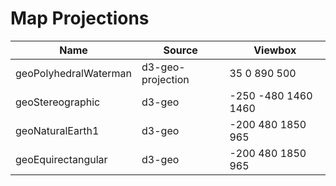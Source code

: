 # Map Projections

| Name                  | Source            | Viewbox             |
| --------------------- | ----------------- | ------------------- |
| geoPolyhedralWaterman | d3-geo-projection | 35 0 890 500        |
| geoStereographic      | d3-geo            | -250 -480 1460 1460 |
| geoNaturalEarth1      | d3-geo            | -200 480 1850 965   |
| geoEquirectangular    | d3-geo            | -200 480 1850 965   |